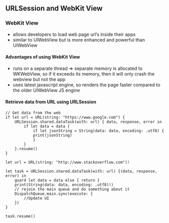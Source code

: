 ## URLSession and WebKit View

### WebKit View
- allows developers to load web page url’s inside their apps
-  similar to UIWebView but is more enhanced and powerful than UIWebView

#### Advantages of using WebKit View
- runs on a separate thread => separate memory is allocated to WKWebView, so if it exceeds its memory, then it will only crash the webview but not the app 
- uses latest javascript engine, so renders the page faster compared to the older UIWebView JS engine

#### Retrieve data from URL using URLSession

```
// Get data from the web
if let url = URL(string: "https://www.google.com") {
    URLSession.shared.dataTask(with: url) { data, response, error in
        if let data = data {
            if let jsonString = String(data: data, encoding: .utf8) {
            print(jsonString)
            }
        }
    }.resume()
}
```

```
let url = URL(string: "http://www.stackoverflow.com")!

let task = URLSession.shared.dataTask(with: url) {(data, response, error) in
    guard let data = data else { return }
    print(String(data: data, encoding: .utf8)!)
    // rejoin the main queue and do something about it 
    DispatchQueue.main.sync(execute: {
        //Update UI
    })
}

task.resume()
```

